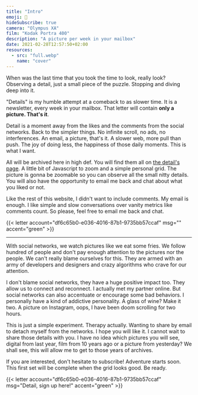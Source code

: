 ```yaml
---
title: "Intro"
emoji: 👀
hideSubscribe: true
camera: "Olympus XA"
film: "Kodak Portra 400"
description: "A picture per week in your mailbox"
date: 2021-02-28T12:57:50+02:00
resources:
  - src: "full.webp"
    name: "cover"
---
```


When was the last time that you took the time to look, really look? Observing a detail, just a small piece of the puzzle. Stopping and diving deep into it.

"Details" is my humble attempt at a comeback to as slower time. It is a newsletter, every week in your mailbox. That letter will contain **only a picture. That's it**.

Detail is a moment away from the likes and the comments from the social networks. Back to the simpler things. No infinite scroll, no ads, no interferences. An email, a picture, that's it.
A slower web, more pull than push. The joy of doing less, the happiness of those daily moments. This is what I want.

All will be archived here in high def. You will find them all on [the detail's page](/details). A little bit of Javascript to zoom and a simple personal grid. The picture is gonna be zoomable so you can observe all the small nitty details. You will also have the opportunity to email me back and chat about what you liked or not.

Like the rest of this website, I didn't want to include comments. My email is enough. I like simple and slow conversations over vanity metrics like comments count. So please, feel free to email me back and chat.

{{< letter account="df6c65b0-e036-4016-87b1-9735bb57ccaf" msg="" accent="green" >}}

***

With social networks, we watch pictures like we eat some fries. We follow hundred of people and don't pay enough attention to the pictures nor the people. We can't really blame ourselves for this. They are armed with an army of developers and designers and crazy algorithms who crave for our attention.

I don't blame social networks, they have a huge positive impact too. They allow us to connect and reconnect. I actually met my partner online. But social networks can also accentuate or encourage some bad behaviors. I personally have a kind of addictive personality. A glass of wine? Make it two. A picture on Instagram, oops, I have been doom scrolling for two hours.

This is just a simple experiment. Therapy actually. Wanting to share by email to detach myself from the networks. I hope you will like it. I cannot wait to share those details with you. I have no idea which pictures you will see, digital from last year, film from 10 years ago or a picture from yesterday? We shall see, this will allow me to get to those years of archives.

If you are interested, don't hesitate to subscribe! Adventure starts soon. This first set will be complete when the grid looks good. Be ready.

{{< letter account="df6c65b0-e036-4016-87b1-9735bb57ccaf" msg="Detail, sign up here!" accent="green" >}}
